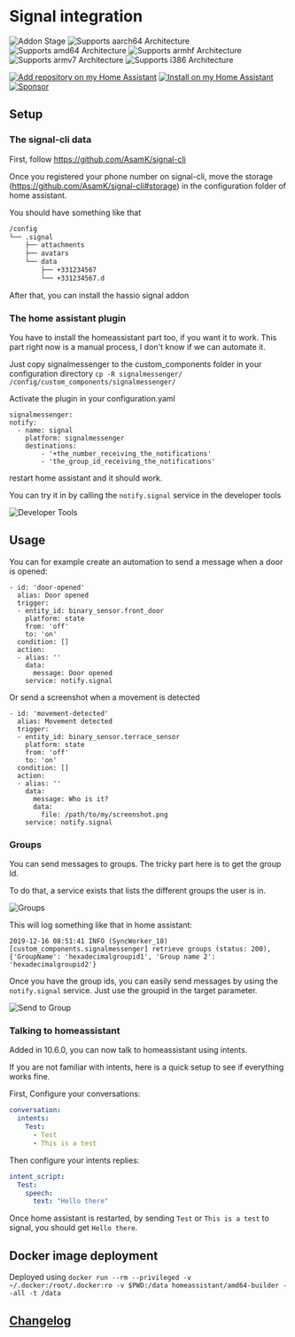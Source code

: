 # Signal integration

![Addon Stage][stage-badge]
![Supports aarch64 Architecture][aarch64-badge]
![Supports amd64 Architecture][amd64-badge]
![Supports armhf Architecture][armhf-badge]
![Supports armv7 Architecture][armv7-badge]
![Supports i386 Architecture][i386-badge]

[![Add repository on my Home Assistant][repository-badge]][repository-url]
[![Install on my Home Assistant][install-badge]][install-url]
[![Sponsor][sponsor-badge]][sponsor-url]

[aarch64-badge]: https://img.shields.io/badge/aarch64-yes-green.svg?style=for-the-badge
[amd64-badge]: https://img.shields.io/badge/amd64-yes-green.svg?style=for-the-badge
[armhf-badge]: https://img.shields.io/badge/armhf-yes-green.svg?style=for-the-badge
[armv7-badge]: https://img.shields.io/badge/armv7-yes-green.svg?style=for-the-badge
[i386-badge]: https://img.shields.io/badge/i386-yes-green.svg?style=for-the-badge
[stage-badge]: https://img.shields.io/badge/Addon%20stage-stable-green.svg?style=for-the-badge
[install-badge]: https://img.shields.io/badge/Install%20on%20my-Home%20Assistant-41BDF5?logo=home-assistant&style=for-the-badge
[sponsor-badge]: https://img.shields.io/badge/Sponsor-%23d32f2f?logo=github&style=for-the-badge&logoColor=white
[sponsor-url]: https://github.com/sponsors/agileek
[repository-badge]: https://img.shields.io/badge/Add%20repository%20to%20my-Home%20Assistant-41BDF5?logo=home-assistant&style=for-the-badge

[install-url]: https://my.home-assistant.io/redirect/supervisor_addon?addon=4a36bbd1-signal
[repository-url]: https://my.home-assistant.io/redirect/supervisor_add_addon_repository/?repository_url=https%3A%2F%2Fgithub.com%2Fagileek%2Fhassio-addons

## Setup

### The signal-cli data

First, follow https://github.com/AsamK/signal-cli

Once you registered your phone number on signal-cli, move the storage (https://github.com/AsamK/signal-cli#storage) in the configuration folder of home assistant.

You should have something like that

```bash
/config
└── .signal
    ├── attachments
    ├── avatars
    └── data
        ├── +331234567
        └── +331234567.d
```
After that, you can install the hassio signal addon

### The home assistant plugin

You have to install the homeassistant part too, if you want it to work.
This part right now is a manual process, I don't know if we can automate it.

Just copy signalmessenger to the custom_components folder in your configuration directory
`cp -R signalmessenger/ /config/custom_components/signalmessenger/`

Activate the plugin in your configuration.yaml 

```
signalmessenger:
notify:
  - name: signal
    platform: signalmessenger
    destinations: 
        - '+the_number_receiving_the_notifications'
        - 'the_group_id_receiving_the_notifications'
```

restart home assistant and it should work.

You can try it in by calling the `notify.signal` service in the developer tools

![Developer Tools](images/developer_tools_yaml.png?raw=true "Developer Tools")


## Usage

You can for example create an automation to send a message when a door is opened:

```
- id: 'door-opened'
  alias: Door opened
  trigger:
  - entity_id: binary_sensor.front_door
    platform: state
    from: 'off'
    to: 'on'
  condition: []
  action:
  - alias: ''
    data:
      message: Door opened
    service: notify.signal
```

Or send a screenshot when a movement is detected
```
- id: 'movement-detected'
  alias: Movement detected
  trigger:
  - entity_id: binary_sensor.terrace_sensor
    platform: state
    from: 'off'
    to: 'on'
  condition: []
  action:
  - alias: ''
    data:
      message: Who is it?
      data:
        file: /path/to/my/screenshot.png
    service: notify.signal
```

### Groups

You can send messages to groups. The tricky part here is to get the group Id.

To do that, a service exists that lists the different groups the user is in.

![Groups](images/get_groups.png?raw=true "Retrieve Groups")

This will log something like that in home assistant:

```
2019-12-16 08:51:41 INFO (SyncWorker_18) [custom_components.signalmessenger] retrieve groups (status: 200), {'GroupName': 'hexadecimalgroupid1', 'Group name 2': 'hexadecimalgroupid2'}
```

Once you have the group ids, you can easily send messages by using the `notify.signal` service. Just use the groupid in the target parameter.

![Send to Group](images/send_to_group.png?raw=true "Send to group")


### Talking to homeassistant

Added in 10.6.0, you can now talk to homeassistant using intents.

If you are not familiar with intents, here is a quick setup to see if everything works fine.

First, Configure your conversations:

```yaml
conversation:
  intents:
    Test:
      - Test
      - This is a test
```

Then configure your intents replies:
```yaml
intent_script:
  Test:
    speech:
      text: "Hello there"
```

Once home assistant is restarted, by sending `Test` or `This is a test` to signal, you should get `Hello there`.

## Docker image deployment

Deployed using `docker run --rm --privileged -v ~/.docker:/root/.docker:ro -v $PWD:/data homeassistant/amd64-builder --all -t /data`

## [Changelog](CHANGELOG.md)
